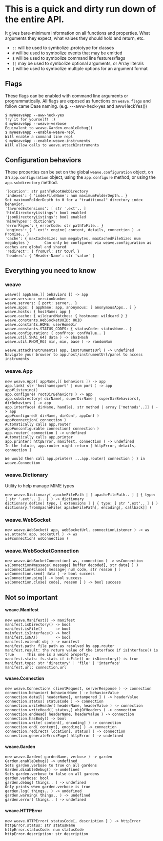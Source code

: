 # This is a quick and dirty run down of the entire API.
It gives bare-minimum information on all functions and properties. What arguments
they expect, what values they should hold and return, etc.

- `::` will be used to symbolize .prototype for classes
- `#` will be used to symbolize events that may be emitted
- `$`  will be used to symbolize command line features/flags
- `[]` may be used to symbolize optional arguments, or Array literals
- `|`  will be used to symbolize multiple options for an argument format

## Flags
These flags can be enabled with command line arguments or programmatically. All flags
are exposed as functions on `weave.flags` and follow camelCase naming. (e.g. ---aww-heck-yes and awwHeckYes())
```
$ myWeaveApp --aww-heck-yes                                                      Try it for yourself! :)
$ myWeaveApp --weave-verbose                                                     Equivalent to weave.Garden.enableDebug()
$ myWeaveApp --enable-weave-repl                                                 Will enable a command line repl
$ myWeaveApp --enable-weave-instruments                                          Will allow calls to weave.attachInstruments
```

## Configuration behaviors
These properties can be set on the global `weave.configuration` object, on an `app.configuration`
object, using the `app.configure` method, or using the `app.subdirectory` method.

```
'location': str pathToRootWebDirectory
'indexes': { 'indexFileName': num maximumFolderDepth.. }                         Set maximumFolderDepth to 0 for a "traditional" directory index behavior.
'favoredExtensions': [ str '.ext'.. ]
'htmlDirectoryListings': bool enabled
'jsonDirectoryListings': bool enabled
'mimeTypes': dictionary
'errorPages': { errorCode: str pathToFile.. }
'engines': { '.ext': engine( content, details, connection ) -> Promise.. }
'cache': { maxCacheSize: num megabytes, maxCachedFileSize: num megabytes }       Can only be configured via weave.configuration as caches are global and shared
'redirect': { fromUrl: str toUrl }
'headers': { 'Header-Name': str 'value' }
```

## Everything you need to know

### weave
```
weave([ appName,][ behaviors ]) -> app
weave.version: versionNumber
weave.servers: { port: server.. }
weave.apps: { appName: app, anonymous: [ anonymousApps.. ] }
weave.hosts: { hostName: app }
weave.cache: { wildcardMatches: { hostname: wildcard } }
weave.constants.WebSocketUUID: UUID
weave.constants.HOME: userHomeDir
weave.constants.STATUS_CODES: { statusCode: statusName.. }
weave.configuration: { confProp: confValue.. }
weave.util.SHA1_64( data ) -> sha1Hash
weave.util.RNDM_RG( min, min, base ) -> randomNum

weave.attachInstruments( app, instrumentsUrl ) -> undefined                      Navigate your browser to app.host/instrumentUrl/panel to access instruments
```

### weave.App
```
new weave.App([ appName,][ behaviors ]) -> app
app.link( str 'hostname:port' | num port ) -> app
app#listening()
app.configure( rootDirBehaviors ) -> app
app.subdirectory( dirName[, superDirName | superDirBehaviors], dirBehaviors ) -> app
app.interface( dirName, handle[, str method | array ['methods'..]] ) -> app                               
app#configured( dirName, dirConf, appConf )
app#connection( connection )                                                     Automatically calls app.router
app#unconfigurable connection( connection )
app.router( connection ) -> undefined                                            Automatically calls app.printer
app.printer( httpError, manifest, connection ) -> undefined                      In the futute, app.router might return [ httpError, details, connection ]
                                                                                 We would then call app.printer( ...app.router( connection ) ) in weave.Connection
```

### weave.Dictionary
Utility to help manage MIME types
```
new weave.Dictionary( apacheFilePath | [ apacheFilePath.. ] | { type: [ str '.ext'.. ].. } ) -> dictionary
dictionary.define( type, [ extensions ] | { type: [ str '.ext'.. ] } )
dictionary.fromApacheFile( apacheFilePath[, encoding[, callback]] )
```

### weave.WebSocket
```
new weave.WebSocket( app, webSocketUrl, connectionListener ) -> ws
ws.attach( app, socketUrl ) -> ws
ws#connection( wsConnection )
```

### weave.WebSocketConnection
```
new weave.WebSocketConnection( ws, connection ) -> wsConnection
wsConnection#message( message{ buffer decoded[, str data] } )
wsConnection#close( message{ num code, str reason } )
wsConnection.send( data ) -> bool success
wsConnection.ping() -> bool success
wsConnection.close( code[, reason ] ) -> bool success
```

## Not so important

#### weave.Manifest
```
new weave.Manifest() -> manifest
manifest.isDirectory() -> bool
manifest.isFile()      -> bool
mainfest.isInterface() -> bool
manifest.isNA()        -> bool
manifest.extend( obj ) -> manifest
manifest.path: file path as resolved by app.router
manifest.result: the return value of the interface if isInterface() is true      This one is a weird property.
manifest.stats: fs.stats if isFile() or isDirectory() is true
manifest.type: str 'directory' | 'file' | 'interface'
manifest.url: connection.url
```

#### weave.Connection
```
new weave.Connection( clientRequest, serverResponse ) -> connection
connection.behavior( behaviorName ) -> behaviorValue
connection.detail( headerName[, untampered ] ) -> headerValue
connection.status( statusCode ) -> connection
connection.writeHeader( headerName, headerValue ) -> connection
connection.writeHead([ status,] objOfHeaders ) -> connection
connection.endHead( headerName, headerValue ) -> connection
connection.hasBody() -> bool
connection.write( content[, encoding] ) -> connection
connection.end( content[, encoding] ) -> connection
connection.redirect( location[, status] ) -> connection
connection.generateErrorPage( httpError ) -> undefined
```

#### weave.Garden
```
new weave.Garden( gardenName, verbose ) -> garden
Garden.enableDebug() -> undefined                                                Sets garden.verbose to true on all gardens
Garden.disableDebug() -> undefined                                               Sets garden.verbose to false on all gardens
garden.verbose: bool
garden.debug( things.. ) -> undefined                                            Only prints when garden.verbose is true
garden.log( things.. ) -> undefined
garden.warning( things.. ) -> undefined
garden.error( things.. ) -> undefined
```

#### weave.HTTPError
```
new weave.HTTPError( statusCode[, description ] ) -> httpError
httpError.status: str statusName
httpError.statusCode: num statusCode
httpError.description: str description
```
